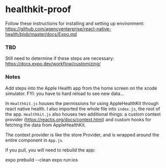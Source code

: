# healthkit-proof

Follow these instructions for installing and setting up environment: https://github.com/agencyenterprise/react-native-health/blob/master/docs/Expo.md

### TBD

Still need to determine if these steps are necessary: https://docs.expo.dev/workflow/customizing/

### Notes

Add steps into the Apple Health app from the home screen on the xcode simulator. FYI: you have to hard reload to see new data...

In `Healthkit.js` houses the permissions for using AppleHealthKit through react native health. I also imported the whole file into `index.js`, the root of the app. `Healthkit.js` also houses two additional things: a custom context provider (https://reactjs.org/docs/context.html) and custom hooks for fetching the data from AppleHealthKit. 

The context provider is like the store Provider, and is wrapped around the entire component in `App.js`. 


if you pull, you will need to rebuild the app:

expo prebuild --clean
expo run:ios
